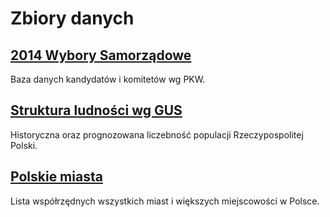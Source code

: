 # Zbiory danych

## [2014 Wybory Samorządowe](2014_Wybory_Samorzadowe/)

Baza danych kandydatów i komitetów wg PKW.

## [Struktura ludności wg GUS](GUS_Struktura_ludnosci/)

Historyczna oraz prognozowana liczebność populacji Rzeczypospolitej Polski.

## [Polskie miasta](Polskie_miasta.md)

Lista współrzędnych wszystkich miast i większych miejscowości w Polsce.
